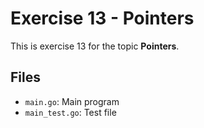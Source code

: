 # Exercise 13 - Pointers

This is exercise 13 for the topic **Pointers**.

## Files
- `main.go`: Main program
- `main_test.go`: Test file
